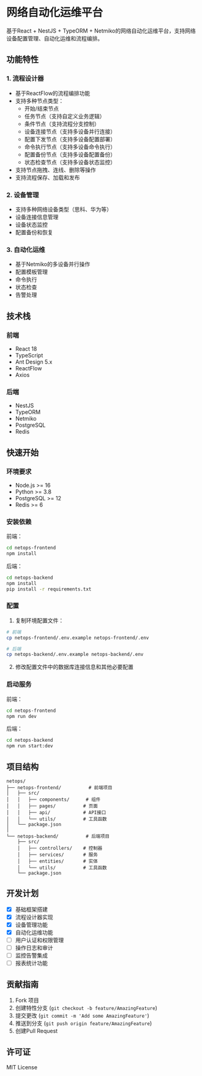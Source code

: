 # 网络自动化运维平台

基于React + NestJS + TypeORM + Netmiko的网络自动化运维平台，支持网络设备配置管理、自动化运维和流程编排。

## 功能特性

### 1. 流程设计器
- 基于ReactFlow的流程编排功能
- 支持多种节点类型：
  - 开始/结束节点
  - 任务节点（支持自定义业务逻辑）
  - 条件节点（支持流程分支控制）
  - 设备连接节点（支持多设备并行连接）
  - 配置下发节点（支持多设备配置部署）
  - 命令执行节点（支持多设备命令执行）
  - 配置备份节点（支持多设备配置备份）
  - 状态检查节点（支持多设备状态监控）
- 支持节点拖拽、连线、删除等操作
- 支持流程保存、加载和发布

### 2. 设备管理
- 支持多种网络设备类型（思科、华为等）
- 设备连接信息管理
- 设备状态监控
- 配置备份和恢复

### 3. 自动化运维
- 基于Netmiko的多设备并行操作
- 配置模板管理
- 命令执行
- 状态检查
- 告警处理

## 技术栈

### 前端
- React 18
- TypeScript
- Ant Design 5.x
- ReactFlow
- Axios

### 后端
- NestJS
- TypeORM
- Netmiko
- PostgreSQL
- Redis

## 快速开始

### 环境要求
- Node.js >= 16
- Python >= 3.8
- PostgreSQL >= 12
- Redis >= 6

### 安装依赖

前端：
```bash
cd netops-frontend
npm install
```

后端：
```bash
cd netops-backend
npm install
pip install -r requirements.txt
```

### 配置
1. 复制环境配置文件：
```bash
# 前端
cp netops-frontend/.env.example netops-frontend/.env

# 后端
cp netops-backend/.env.example netops-backend/.env
```

2. 修改配置文件中的数据库连接信息和其他必要配置

### 启动服务

前端：
```bash
cd netops-frontend
npm run dev
```

后端：
```bash
cd netops-backend
npm run start:dev
```

## 项目结构

```
netops/
├── netops-frontend/          # 前端项目
│   ├── src/
│   │   ├── components/      # 组件
│   │   ├── pages/          # 页面
│   │   ├── api/            # API接口
│   │   └── utils/          # 工具函数
│   └── package.json
│
└── netops-backend/          # 后端项目
    ├── src/
    │   ├── controllers/    # 控制器
    │   ├── services/       # 服务
    │   ├── entities/       # 实体
    │   └── utils/          # 工具函数
    └── package.json
```

## 开发计划

- [x] 基础框架搭建
- [x] 流程设计器实现
- [x] 设备管理功能
- [x] 自动化运维功能
- [ ] 用户认证和权限管理
- [ ] 操作日志和审计
- [ ] 监控告警集成
- [ ] 报表统计功能

## 贡献指南

1. Fork 项目
2. 创建特性分支 (`git checkout -b feature/AmazingFeature`)
3. 提交更改 (`git commit -m 'Add some AmazingFeature'`)
4. 推送到分支 (`git push origin feature/AmazingFeature`)
5. 创建Pull Request

## 许可证

MIT License 